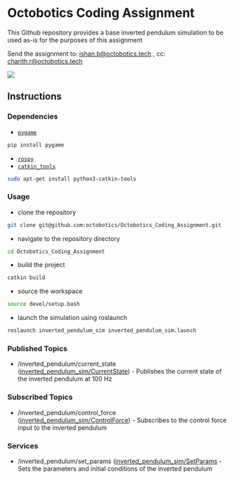 # Octobotics Coding Assignment

This Github repository provides a base inverted pendulum simulation to be used as-is for the purposes of this assignment


Send the assignment to: [ishan.b@octobotics.tech](ishan.b@octobotics.tech) , cc: [charith.r@octobotics.tech](charith.r@octobotics.tech)

![](src/inverted_pendulum_sim/media/inverted_pendulum_sim.png)

## Instructions



### Dependencies

- [`pygame`](https://pypi.org/project/pygame/)

```bash
pip install pygame
```

- [`rospy`](http://wiki.ros.org/rospy)
- [`catkin_tools`](https://catkin-tools.readthedocs.io/en/latest/installing.html)

```bash
sudo apt-get install python3-catkin-tools
```

### Usage

- clone the repository

```bash
git clone git@github.com:octobotics/Octobotics_Coding_Assignment.git
```

- navigate to the repository directory

```bash
cd Octobotics_Coding_Assignment
```

- build the project

```bash
catkin build
```
- source the workspace

```bash
source devel/setup.bash
```

- launch the simulation using roslaunch

```bash
roslaunch inverted_pendulum_sim inverted_pendulum_sim.launch
```

### Published Topics
- /inverted_pendulum/current_state ([inverted_pendulum_sim/CurrentState](https://github.com/octobotics/Octobotics_Coding_Assignment/blob/main/src/inverted_pendulum_sim/msg/CurrentState.msg)) - Publishes the current state of the inverted pendulum at 100 Hz
 
### Subscribed Topics
- /inverted_pendulum/control_force ([inverted_pendulum_sim/ControlForce](https://github.com/octobotics/Octobotics_Coding_Assignment/blob/main/src/inverted_pendulum_sim/msg/ControlForce.msg)) - Subscribes to the control force input to the inverted pendulum

### Services
- /inverted_pendulum/set_params ([inverted_pendulum_sim/SetParams](https://github.com/octobotics/Octobotics_Coding_Assignment/tree/main/src/inverted_pendulum_sim/src) - Sets the parameters and initial conditions of the inverted pendulum
